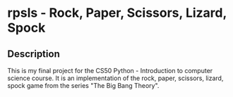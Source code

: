 # rpsls - Rock, Paper, Scissors, Lizard, Spock

## Description

This is my final project for the CS50 Python - Introduction to computer science course.
It is an implementation of the rock, paper, scissors, lizard, spock game from the series
"The Big Bang Theory".
